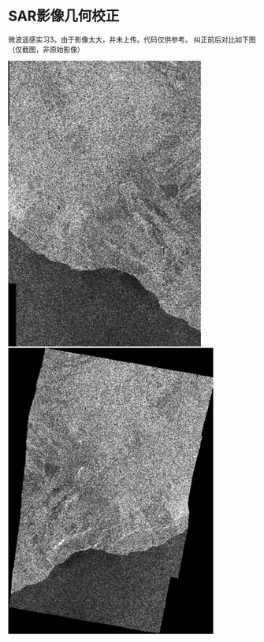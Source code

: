 # SAR影像几何校正
微波遥感实习3。由于影像太大，并未上传。代码仅供参考。
纠正前后对比如下图（仅截图，非原始影像）

![1](图片1.png "原始影像")
![2](图片2.png "纠正后影像")
